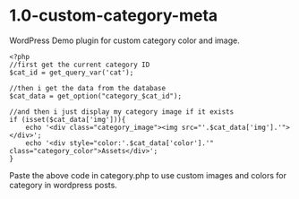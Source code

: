 # 1.0-custom-category-meta
WordPress Demo plugin for custom category color and image.



```
<?php
//first get the current category ID
$cat_id = get_query_var('cat');

//then i get the data from the database
$cat_data = get_option("category_$cat_id");

//and then i just display my category image if it exists
if (isset($cat_data['img'])){
	echo '<div class="category_image"><img src="'.$cat_data['img'].'"></div>';
	echo '<div style="color:'.$cat_data['color'].'" class="category_color">Assets</div>';
}
```
Paste the above code in category.php to use custom images and colors for category in wordpress posts.
